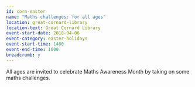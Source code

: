 ```yaml
---
id: corn-easter
name: "Maths challenges: for all ages"
location: great-cornard-library
location-text: Great Cornard Library
event-start-date: 2018-04-06
event-category: easter-holidays
event-start-time: 1400
event-end-time: 1600
breadcrumb: y
---
```


All ages are invited to celebrate Maths Awareness Month by taking on some maths challenges.
